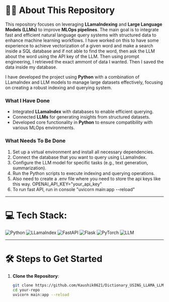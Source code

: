 # 🧑‍💻 About This Repository
This repository focuses on leveraging **LLamaIndexing** and **Large Language Models (LLMs)** to improve **MLOps pipelines**. The main goal is to integrate fast and efficient natural language query systems with structured data to enhance machine learning workflows. I have worked on this to have some experience to achieve vectorization of a given word and make a search inside a SQL database and if not able to find the word, then ask the LLM about the word using the API key of the LLM. Then using prompt engineering, I retrieved the exact ammont of data I wanted. Then I saved the data inside my database.

I have developed the project using **Python** with a combination of LLamaIndex and LLM models to manage large datasets effectively, focusing on creating a robust indexing and querying system.

### What I Have Done
- Integrated **LLamaIndex** with databases to enable efficient querying.
- Connected **LLMs** for generating insights from structured datasets.
- Developed core functionality in **Python** to ensure compatibility with various MLOps environments.

### What Needs To Be Done
1. Set up a virtual environment and install all necessary dependencies.
2. Connect the database that you want to query using LLamaIndex.
3. Configure the LLM model for specific tasks (e.g., text generation, summarization).
4. Run the Python scripts to execute indexing and querying operations.
5. Also need to create a .env file where you need to store the api keys like this way. OPENAI_API_KEY="your_api_key"
6. To run fast API, run in console "uvicorn main:app --reload"

---

# 💻 Tech Stack:
![Python](https://img.shields.io/badge/python-3670A0?style=for-the-badge&logo=python&logoColor=ffdd54) 
![LLamaIndex](https://img.shields.io/badge/LlamaIndex-blue?style=for-the-badge&logo=AI&logoColor=white)
![FastAPI](https://img.shields.io/badge/FastAPI-005571?style=for-the-badge&logo=fastapi)
![Flask](https://img.shields.io/badge/flask-%23000.svg?style=for-the-badge&logo=flask&logoColor=white)
![PyTorch](https://img.shields.io/badge/PyTorch-%23EE4C2C.svg?style=for-the-badge&logo=PyTorch&logoColor=white)
![LLM](https://img.shields.io/badge/LLM-%23EE4C2C.svg?style=for-the-badge&logo=LLM&logoColor=white)

---

# 🛠️ Steps to Get Started

1. **Clone the Repository**:
   ```bash
   git clone https://github.com/Kaushik0621/Dictionary_USING_LLAMA_LLM_SQL.git
   cd your-repo
   uvicorn main:app --reload
